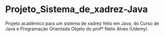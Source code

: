 # Projeto_Sistema_de_xadrez-Java
Projeto acadêmico para um sistema de xadrez feito em Java, do Curso de Java e Programação Orientada Objeto do profº Nelio Alves (Udemy).
